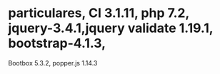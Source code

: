 # particulares, CI 3.1.11, php 7.2, jquery-3.4.1,jquery validate 1.19.1, bootstrap-4.1.3, 
Bootbox 5.3.2, popper.js 1.14.3
